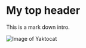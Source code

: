 # My top header

This is a mark down intro.

![Image of Yaktocat](https://octodex.github.com/images/yaktocat.png)
